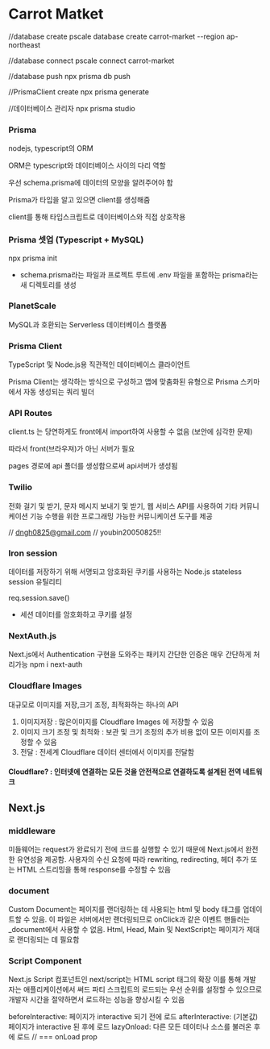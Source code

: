# Carrot Matket

//database create
pscale database create carrot-market --region ap-northeast

//database connect
pscale connect carrot-market

//database push
npx prisma db push

//PrismaClient create
npx prisma generate

//데이터베이스 관리자
npx prisma studio

### Prisma

nodejs, typescript의 ORM

ORM은 typescript와 데이터베이스 사이의 다리 역할

우선 schema.prisma에 데이터의 모양을 알려주어야 함

Prisma가 타입을 알고 있으면 client를 생성해줌

client를 통해 타입스크립트로 데이터베이스와 직접 상호작용

### Prisma 셋업 (Typescript + MySQL)

npx prisma init

- schema.prisma라는 파일과 프로젝트 루트에 .env 파일을 포함하는 prisma라는 새 디렉토리를 생성

### PlanetScale

MySQL과 호환되는 Serverless 데이터베이스 플랫폼

### Prisma Client

TypeScript 및 Node.js용 직관적인 데이터베이스 클라이언트

Prisma Client는 생각하는 방식으로 구성하고 앱에 맞춤화된 유형으로 Prisma 스키마에서 자동 생성되는 쿼리 빌더

### API Routes

client.ts 는 당연하게도 front에서 import하여 사용할 수 없음 (보안에 심각한 문제)

따라서 front(브라우져)가 아닌 서버가 필요

pages 경로에 api 폴더를 생성함으로써 api서버가 생성됨

### Twilio

전화 걸기 및 받기, 문자 메시지 보내기 및 받기, 웹 서비스 API를 사용하여 기타 커뮤니케이션 기능 수행을 위한 프로그래밍 가능한 커뮤니케이션 도구를 제공

// dngh0825@gmail.com
// youbin20050825!!

### Iron session

데이터를 저장하기 위해 서명되고 암호화된 쿠키를 사용하는 Node.js stateless session 유틸리티

req.session.save()

- 세션 데이터를 암호화하고 쿠키를 설정

### NextAuth.js

Next.js에서 Authentication 구현을 도와주는 패키지
간단한 인증은 매우 간단하게 처리가능
npm i next-auth

### Cloudflare Images

대규모로 이미지를 저장,크기 조정, 최적화하는 하나의 API

1. 이미지저장 : 많은이미지를 Cloudflare Images 에 저장할 수 있음
2. 이미지 크기 조정 및 최적화 : 보관 및 크기 조정의 추가 비용 없이 모든 이미지를 조정할 수 있음
3. 전달 : 전세계 Cloudflare 데이터 센터에서 이미지를 전달함

#### Cloudflare? : 인터넷에 연결하는 모든 것을 안전적으로 연결하도록 설계된 전역 네트워크

## Next.js

### middleware

미들웨어는 request가 완료되기 전에 코드를 실행할 수 있기 때문에 Next.js에서 완전한 유연성을 제공함. 사용자의 수신 요청에 따라 rewriting, redirecting, 헤더 추가 또는 HTML 스트리밍을 통해 response를 수정할 수 있음

### document

Custom Document는 페이지를 랜더링하는 데 사용되는 html 및 body 태그를 업데이트할 수 있음. 이 파일은 서버에서만 랜더링되므로 onClick과 같은 이벤트 핸들러는 \_document에서 사용할 수 없음. Html, Head, Main 및 NextScript는 페이지가 제대로 랜더링되는 데 필요함

### Script Component

Next.js Script 컴포넌트인 next/script는 HTML script 태그의 확장
이를 통해 개발자는 애플리케이션에서 써드 파티 스크립트의 로드되는 우선 순위를 설정할 수 있으므로 개발자 시간을 절약하면서 로드하는 성능을 향상시킬 수 있음

beforeInteractive: 페이지가 interactive 되기 전에 로드
afterInteractive: (기본값) 페이지가 interactive 된 후에 로드
lazyOnload: 다른 모든 데이터나 소스를 불러온 후에 로드 // === onLoad prop
